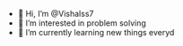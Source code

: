 - 👋 Hi, I’m @Vishalss7
- 👀 I’m interested in problem solving 
- 🌱 I’m currently learning new things everyd

